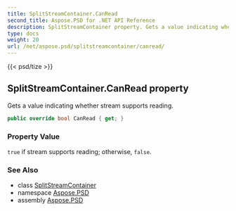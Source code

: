 ```yaml
---
title: SplitStreamContainer.CanRead
second_title: Aspose.PSD for .NET API Reference
description: SplitStreamContainer property. Gets a value indicating whether stream supports reading
type: docs
weight: 20
url: /net/aspose.psd/splitstreamcontainer/canread/
---
```

{{< psd/tize >}}
## SplitStreamContainer.CanRead property

Gets a value indicating whether stream supports reading.

```csharp
public override bool CanRead { get; }
```

### Property Value

`true` if stream supports reading; otherwise, `false`.

### See Also

* class [SplitStreamContainer](../)
* namespace [Aspose.PSD](../../../aspose.psd/)
* assembly [Aspose.PSD](../../../)


